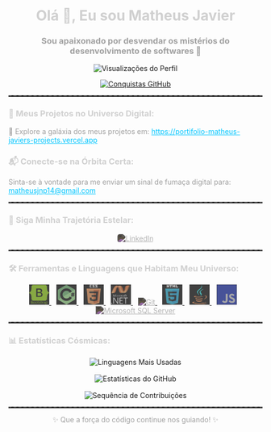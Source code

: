 <h1 align="center" style="color:#d0d0d0;">Olá 👋, Eu sou Matheus Javier</h1>
<h3 align="center" style="color:#a0a0a0;">Sou apaixonado por desvendar os mistérios do desenvolvimento de softwares 🚀</h3>

<p align="center">
  <img src="https://komarev.com/ghpvc/?username=matheusjavier&label=Profile%20views&color=00c6ff&style=for-the-badge" alt="Visualizações do Perfil" />
</p>

<p align="center">
  <a href="https://github.com/ryo-ma/github-profile-trophy"><img src="https://github-profile-trophy.vercel.app/?username=matheusjavier&theme=darkhub" alt="Conquistas GitHub" /></a>
</p>

<hr style="border-top: 2px dashed #505050;">

<h3 style="color:#d0d0d0;">🔭 Meus Projetos no Universo Digital:</h3>
<p style="color:#a0a0a0;">🌌 Explore a galáxia dos meus projetos em: <a href="https://portifolio-matheus-javiers-projects.vercel.app" style="color:#00c6ff;">https://portifolio-matheus-javiers-projects.vercel.app</a></p>

<h3 style="color:#d0d0d0;">📬 Conecte-se na Órbita Certa:</h3>
<p style="color:#a0a0a0;">Sinta-se à vontade para me enviar um sinal de fumaça digital para: <a href="mailto:matheusjnp14@gmail.com" style="color:#00c6ff;">matheusjnp14@gmail.com</a></p>

<hr style="border-top: 2px dashed #505050;">

<h3 style="color:#d0d0d0;">🔗 Siga Minha Trajetória Estelar:</h3>
<p align="center">
  <a href="https://linkedin.com/in/https://www.linkedin.com/in/matheus-javier/" target="_blank">
    <img align="center" src="https://raw.githubusercontent.com/rahuldkjain/github-profile-readme-generator/master/src/images/icons/Social/linked-in-alt.svg" alt="LinkedIn" height="30" width="40" style="filter: invert(75%); border-radius: 5px;" />
  </a>
</p>

<hr style="border-top: 2px dashed #505050;">

<h3 style="color:#d0d0d0;">🛠️ Ferramentas e Linguagens que Habitam Meu Universo:</h3>
<p align="center">
  <a href="https://getbootstrap.com" target="_blank" rel="noreferrer" style="margin-right: 10px;">
    <img src="https://raw.githubusercontent.com/devicons/devicon/master/icons/bootstrap/bootstrap-plain-wordmark.svg" alt="Bootstrap" width="40" height="40" style="filter: invert(75%);" />
  </a>
  <a href="https://www.w3schools.com/cs/" target="_blank" rel="noreferrer" style="margin-right: 10px;">
    <img src="https://raw.githubusercontent.com/devicons/devicon/master/icons/csharp/csharp-original.svg" alt="C#" width="40" height="40" style="filter: invert(75%);" />
  </a>
  <a href="https://www.w3schools.com/css/" target="_blank" rel="noreferrer" style="margin-right: 10px;">
    <img src="https://raw.githubusercontent.com/devicons/devicon/master/icons/css3/css3-original-wordmark.svg" alt="CSS3" width="40" height="40" style="filter: invert(75%);" />
  </a>
  <a href="https://dotnet.microsoft.com/" target="_blank" rel="noreferrer" style="margin-right: 10px;">
    <img src="https://raw.githubusercontent.com/devicons/devicon/master/icons/dot-net/dot-net-original-wordmark.svg" alt=".NET" width="40" height="40" style="filter: invert(75%);" />
  </a>
  <a href="https://git-scm.com/" target="_blank" rel="noreferrer" style="margin-right: 10px;">
    <img src="https://www.vectorlogo.zone/logos/git-scm/git-scm-icon.svg" alt="Git" width="40" height="40" style="filter: invert(75%);" />
  </a>
  <a href="https://www.w3.org/html/" target="_blank" rel="noreferrer" style="margin-right: 10px;">
    <img src="https://raw.githubusercontent.com/devicons/devicon/master/icons/html5/html5-original-wordmark.svg" alt="HTML5" width="40" height="40" style="filter: invert(75%);" />
  </a>
  <a href="https://www.java.com" target="_blank" rel="noreferrer" style="margin-right: 10px;">
    <img src="https://raw.githubusercontent.com/devicons/devicon/master/icons/java/java-original.svg" alt="Java" width="40" height="40" style="filter: invert(75%);" />
  </a>
  <a href="https://developer.mozilla.org/en-US/docs/Web/JavaScript" target="_blank" rel="noreferrer" style="margin-right: 10px;">
    <img src="https://raw.githubusercontent.com/devicons/devicon/master/icons/javascript/javascript-original.svg" alt="JavaScript" width="40" height="40" style="filter: invert(75%);" />
  </a>
  <a href="https://www.microsoft.com/en-us/sql-server" target="_blank" rel="noreferrer">
    <img src="https://www.svgrepo.com/show/303229/microsoft-sql-server-logo.svg" alt="Microsoft SQL Server" width="40" height="40" style="filter: invert(75%);" />
  </a>
</p>

<hr style="border-top: 2px dashed #505050;">

<h3 style="color:#d0d0d0;">📊 Estatísticas Cósmicas:</h3>
<p align="center">
  <img align="center" src="https://github-readme-stats.vercel.app/api/top-langs?username=matheusjavier&show_icons=true&locale=en&layout=compact&theme=dark" alt="Linguagens Mais Usadas" />
</p>

<p align="center">
  <img align="center" src="https://github-readme-stats.vercel.app/api?username=matheusjavier&show_icons=true&locale=en&theme=dark" alt="Estatísticas do GitHub" />
</p>

<p align="center">
  <img align="center" src="https://github-readme-streak-stats.herokuapp.com/?user=matheusjavier&theme=dark" alt="Sequência de Contribuições" />
</p>

<hr style="border-top: 2px dashed #505050;">

<p align="center" style="color:#a0a0a0;">✨ Que a força do código continue nos guiando! ✨</p>
